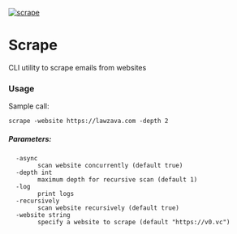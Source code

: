 [![scrape](https://snapcraft.io/scrape/badge.svg)](https://snapcraft.io/scrape)

# Scrape
CLI utility to scrape emails from websites

### Usage
Sample call:

`scrape -website https://lawzava.com -depth 2` 

##### Parameters:
```
  -async
        scan website concurrently (default true)
  -depth int
        maximum depth for recursive scan (default 1)
  -log
        print logs
  -recursively
        scan website recursively (default true)
  -website string
        specify a website to scrape (default "https://v0.vc")
```
